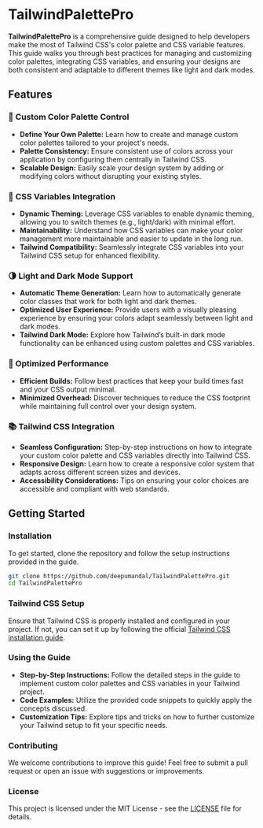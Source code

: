 # TailwindPalettePro

**TailwindPalettePro** is a comprehensive guide designed to help developers make the most of Tailwind CSS's color palette and CSS variable features. This guide walks you through best practices for managing and customizing color palettes, integrating CSS variables, and ensuring your designs are both consistent and adaptable to different themes like light and dark modes.

## Features

### 🎨 Custom Color Palette Control
- **Define Your Own Palette:** Learn how to create and manage custom color palettes tailored to your project's needs.
- **Palette Consistency:** Ensure consistent use of colors across your application by configuring them centrally in Tailwind CSS.
- **Scalable Design:** Easily scale your design system by adding or modifying colors without disrupting your existing styles.

### 🧩 CSS Variables Integration
- **Dynamic Theming:** Leverage CSS variables to enable dynamic theming, allowing you to switch themes (e.g., light/dark) with minimal effort.
- **Maintainability:** Understand how CSS variables can make your color management more maintainable and easier to update in the long run.
- **Tailwind Compatibility:** Seamlessly integrate CSS variables into your Tailwind CSS setup for enhanced flexibility.

### 🌗 Light and Dark Mode Support
- **Automatic Theme Generation:** Learn how to automatically generate color classes that work for both light and dark themes.
- **Optimized User Experience:** Provide users with a visually pleasing experience by ensuring your colors adapt seamlessly between light and dark modes.
- **Tailwind Dark Mode:** Explore how Tailwind’s built-in dark mode functionality can be enhanced using custom palettes and CSS variables.

### 🚀 Optimized Performance
- **Efficient Builds:** Follow best practices that keep your build times fast and your CSS output minimal.
- **Minimized Overhead:** Discover techniques to reduce the CSS footprint while maintaining full control over your design system.

### 📚 Tailwind CSS Integration
- **Seamless Configuration:** Step-by-step instructions on how to integrate your custom color palette and CSS variables directly into Tailwind CSS.
- **Responsive Design:** Learn how to create a responsive color system that adapts across different screen sizes and devices.
- **Accessibility Considerations:** Tips on ensuring your color choices are accessible and compliant with web standards.

## Getting Started

### Installation
To get started, clone the repository and follow the setup instructions provided in the guide.

```bash
git clone https://github.com/deepumandal/TailwindPalettePro.git
cd TailwindPalettePro
```

### Tailwind CSS Setup
Ensure that Tailwind CSS is properly installed and configured in your project. If not, you can set it up by following the official [Tailwind CSS installation guide](https://tailwindcss.com/docs/installation).

### Using the Guide
- **Step-by-Step Instructions:** Follow the detailed steps in the guide to implement custom color palettes and CSS variables in your Tailwind project.
- **Code Examples:** Utilize the provided code snippets to quickly apply the concepts discussed.
- **Customization Tips:** Explore tips and tricks on how to further customize your Tailwind setup to fit your specific needs.

### Contributing
We welcome contributions to improve this guide! Feel free to submit a pull request or open an issue with suggestions or improvements.

### License
This project is licensed under the MIT License - see the [LICENSE](LICENSE) file for details.

